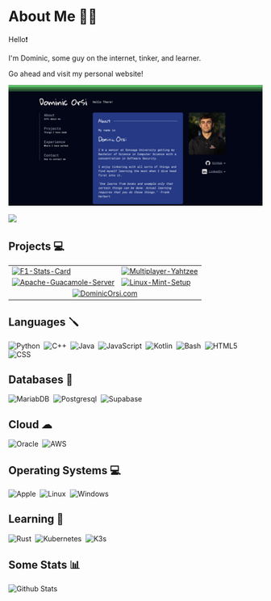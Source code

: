 # About Me 👨‍💻
Hello❗

I'm Dominic, some guy on the internet, tinker, and learner. 

Go ahead and visit my personal website!

[<img src="images/website.png">](https://dominicorsi.com)



![](https://komarev.com/ghpvc/?username=dominicorsi&style=for-the-badge)

## Projects 💻
<table>
  <tr>
    <td>
      <a href="https://github.com/dominicorsi/f1-stats-app">
        <img src="https://github-readme-stats.vercel.app/api/pin/?username=dominicorsi&repo=F1-Stats-App&theme=apprentice" alt="F1-Stats-Card" width="350" >
      </a>
    </td>
    <td>
      <a href="https://github.com/dominicorsi/Multiplayer-Yahtzee">
        <img src="https://github-readme-stats.vercel.app/api/pin/?username=dominicorsi&repo=Multiplayer-Yahtzee&theme=apprentice" alt="Multiplayer-Yahtzee" width="350" >
      </a>
    </td>
  </tr>
  <tr>
    <td>
      <a href="https://github.com/DominicOrsi/Apache-Guacamole-Server">
        <img src="https://github-readme-stats.vercel.app/api/pin/?username=dominicorsi&repo=Apache-Guacamole-Server&theme=apprentice" alt="Apache-Guacamole-Server" width="350" >
      </a>
    </td>
    <td>
      <a href="https://github.com/DominicOrsi/Linux-Mint-Setup">
        <img src="https://github-readme-stats.vercel.app/api/pin/?username=dominicorsi&repo=Linux-Mint-Setup&theme=apprentice" alt="Linux-Mint-Setup" width="350">
      </a>
    </td>
  </tr>
  <tr style="text-align: center">
    <td colspan="2">
      <a href="https://github.com/DominicOrsi/DominicOrsi.com">
        <img src="https://github-readme-stats.vercel.app/api/pin/?username=DominicOrsi&repo=DominicOrsi.com&theme=apprentice" alt="DominicOrsi.com" width="400" >
      </a>
    </td>
  </tr>
</table>





## Languages 🪛
<div>
  <img src="https://cdn.jsdelivr.net/gh/devicons/devicon@latest/icons/python/python-original.svg" title="Python" alt="Python" width=40 height=40/>&nbsp;
  <img src="https://cdn.jsdelivr.net/gh/devicons/devicon@latest/icons/cplusplus/cplusplus-original.svg" title="C++" alt="C++" width=40 height=40/>&nbsp;
  <img src="https://cdn.jsdelivr.net/gh/devicons/devicon@latest/icons/java/java-original.svg" title="Java" alt="Java" width=40 height=40/>&nbsp;
  <img src="https://cdn.jsdelivr.net/gh/devicons/devicon@latest/icons/javascript/javascript-original.svg" title="JavaScript" alt="JavaScript" width=40 height=40/>&nbsp;
  <img src="https://cdn.jsdelivr.net/gh/devicons/devicon@latest/icons/kotlin/kotlin-original.svg" title="Kotlin" alt="Kotlin" width=40 height=40/>&nbsp;
  <img src="https://cdn.jsdelivr.net/gh/devicons/devicon@latest/icons/bash/bash-original.svg" title="Bash" alt="Bash" width=40 height=40/>&nbsp;
  <img src="https://cdn.jsdelivr.net/gh/devicons/devicon@latest/icons/html5/html5-original.svg" title="HTML5" alt="HTML5" width=40 height=40/>&nbsp;
  <img src="https://cdn.jsdelivr.net/gh/devicons/devicon@latest/icons/css3/css3-original.svg" title="CSS" alt="CSS" width=40 height=40/>&nbsp;
</div>

## Databases 📀
<div>
  <img src="https://cdn.jsdelivr.net/gh/devicons/devicon@latest/icons/mariadb/mariadb-original.svg" title="MariabDB" alt="MariabDB" width=40 height=40/>&nbsp;
  <img src="https://cdn.jsdelivr.net/gh/devicons/devicon@latest/icons/postgresql/postgresql-original.svg" title="Postgresql" alt="Postgresql" width=40 height=40/>&nbsp;
  <img src="https://cdn.jsdelivr.net/gh/devicons/devicon@latest/icons/supabase/supabase-original.svg" title="Supabase" alt="Supabase" width=40 height=40/>&nbsp;
</div>

## Cloud ☁
<div>
  <img src="https://cdn.jsdelivr.net/gh/devicons/devicon@latest/icons/oracle/oracle-original.svg" title="Oracle" alt="Oracle" width=40 height=40/>&nbsp;
  <img src="https://cdn.jsdelivr.net/gh/devicons/devicon@latest/icons/amazonwebservices/amazonwebservices-plain-wordmark.svg" title="AWS" alt="AWS" width=40 height=40/>&nbsp;
</div>

## Operating Systems 💻
<div>
  <img src="https://cdn.jsdelivr.net/gh/devicons/devicon@latest/icons/apple/apple-original.svg" title="Apple" alt="Apple" width=40 height=40/>&nbsp;
  <img src="https://cdn.jsdelivr.net/gh/devicons/devicon@latest/icons/linux/linux-original.svg" title="Linux" alt="Linux" width=40 height=40/>&nbsp;
  <img src="https://cdn.jsdelivr.net/gh/devicons/devicon@latest/icons/windows11/windows11-original.svg" title="Windows" alt="Windows" width=40 height=40/>&nbsp;
</div>


## Learning 📝
<div>
  <img src="https://cdn.jsdelivr.net/gh/devicons/devicon@latest/icons/rust/rust-original.svg" title="Rust" alt="Rust" width=40 height=40/>&nbsp;
  <img src="https://cdn.jsdelivr.net/gh/devicons/devicon@latest/icons/kubernetes/kubernetes-original.svg" title="Kubernetes" alt="Kubernetes" width=40 height=40/>&nbsp;
  <img src="https://cdn.jsdelivr.net/gh/devicons/devicon@latest/icons/k3s/k3s-original-wordmark.svg" title="K3s" alt="K3s" width=40 height=40/>&nbsp;
</div>


## Some Stats 📊
![Github Stats](https://github-readme-stats.vercel.app/api?username=dominicorsi&theme=apprentice)
